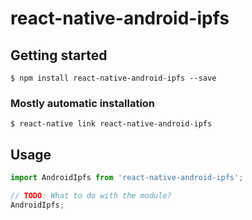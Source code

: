 # react-native-android-ipfs

## Getting started

`$ npm install react-native-android-ipfs --save`

### Mostly automatic installation

`$ react-native link react-native-android-ipfs`

## Usage
```javascript
import AndroidIpfs from 'react-native-android-ipfs';

// TODO: What to do with the module?
AndroidIpfs;
```
